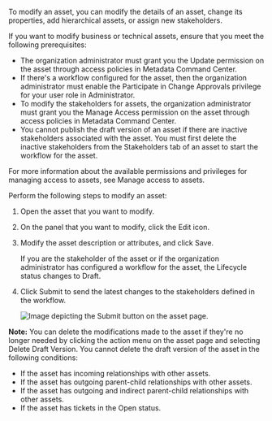 To modify an asset, you can modify the details of an asset, change its properties, add hierarchical assets, or assign new stakeholders.

If you want to modify business or technical assets, ensure that you meet the following prerequisites:

* The organization administrator must grant you the Update permission on the asset through access policies in Metadata Command Center.
* If there's a workflow configured for the asset, then the organization administrator must enable the Participate in Change Approvals privilege for your user role in Administrator. 
* To modify the stakeholders for assets, the organization administrator must grant you the Manage Access permission on the asset through access policies in Metadata Command Center.
* You cannot publish the draft version of an asset if there are inactive stakeholders associated with the asset. You must first delete the inactive stakeholders from the Stakeholders tab of an asset to start the workflow for the asset.

For more information about the available permissions and privileges for managing access to assets, see Manage access to assets.

Perform the following steps to modify an asset:

1. Open the asset that you want to modify. 
2. On the panel that you want to modify, click the Edit icon.
3. Modify the asset description or attributes, and click Save.

   If you are the stakeholder of the asset or if the organization administrator has configured a workflow for the asset, the Lifecycle status changes to Draft.

4. Click Submit to send the latest changes to the stakeholders defined in the workflow.

   ![Image depicting the Submit button on the asset page.](https://onlinehelp.informatica.com/iics/prod/dgc/en/ad-asset-management/images/GUID-CDB87594-BB9E-44F9-BF18-4C8EE5F00017-low.png)

**Note:** You can delete the modifications made to the asset if they're no longer needed by clicking the action menu on the asset page and selecting Delete Draft Version. You cannot delete the draft version of the asset in the following conditions:

- If the asset has incoming relationships with other assets.
- If the asset has outgoing parent-child relationships with other assets.
- If the asset has outgoing and indirect parent-child relationships with other assets.
- If the asset has tickets in the Open status.
